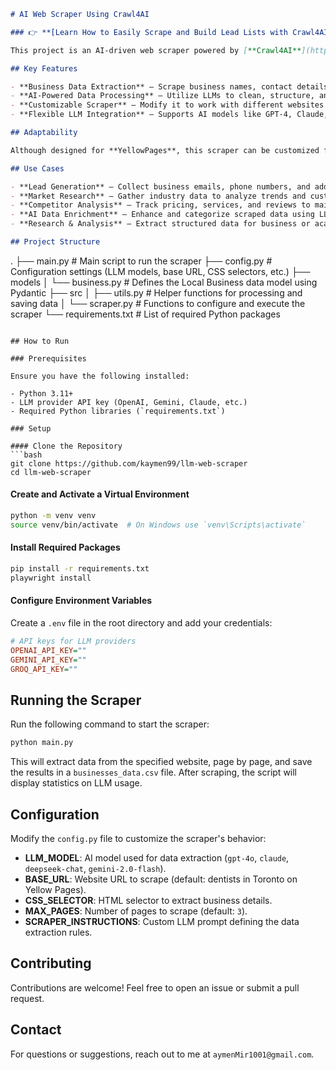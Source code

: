 ```markdown
# AI Web Scraper Using Crawl4AI  

### 👉 **[Learn How to Easily Scrape and Build Lead Lists with Crawl4AI!](https://dev.to/kaymen99/scrape-any-website-fast-and-cheap-with-crawl4ai-3fj1)**  

This project is an AI-driven web scraper powered by [**Crawl4AI**](https://docs.crawl4ai.com/), designed to automate **lead generation** by extracting business details such as names, addresses, and phone numbers from platforms like [**YellowPages**](https://www.yellowpages.ca/). Leveraging advanced LLMs such as GPT-4o, Claude, and DeepSeek, it processes and organizes data efficiently, saving it in **CSV files** for easy access and further analysis.  

## Key Features  

- **Business Data Extraction** – Scrape business names, contact details, and other relevant information.  
- **AI-Powered Data Processing** – Utilize LLMs to clean, structure, and enhance extracted data.  
- **Customizable Scraper** – Modify it to work with different websites and data types.  
- **Flexible LLM Integration** – Supports AI models like GPT-4, Claude, and DeepSeek.  

## Adaptability  

Although designed for **YellowPages**, this scraper can be customized for **any website**. Users can modify the target URL, adjust AI processing rules, and specify new data fields as needed.  

## Use Cases  

- **Lead Generation** – Collect business emails, phone numbers, and addresses for outreach.  
- **Market Research** – Gather industry data to analyze trends and customer behavior.  
- **Competitor Analysis** – Track pricing, services, and reviews to maintain a competitive edge.  
- **AI Data Enrichment** – Enhance and categorize scraped data using LLMs for better insights.  
- **Research & Analysis** – Extract structured data for business or academic studies.  

## Project Structure  

```
.
├── main.py            # Main script to run the scraper
├── config.py          # Configuration settings (LLM models, base URL, CSS selectors, etc.)
├── models
│   └── business.py    # Defines the Local Business data model using Pydantic
├── src
│   ├── utils.py       # Helper functions for processing and saving data
│   └── scraper.py     # Functions to configure and execute the scraper
└── requirements.txt   # List of required Python packages
```

## How to Run  

### Prerequisites  

Ensure you have the following installed:  

- Python 3.11+  
- LLM provider API key (OpenAI, Gemini, Claude, etc.)  
- Required Python libraries (`requirements.txt`)  

### Setup  

#### Clone the Repository  
```bash
git clone https://github.com/kaymen99/llm-web-scraper
cd llm-web-scraper
```

#### Create and Activate a Virtual Environment  
```bash
python -m venv venv
source venv/bin/activate  # On Windows use `venv\Scripts\activate`
```

#### Install Required Packages  
```bash
pip install -r requirements.txt
playwright install
```

#### Configure Environment Variables  

Create a `.env` file in the root directory and add your credentials:  

```ini
# API keys for LLM providers
OPENAI_API_KEY=""            
GEMINI_API_KEY=""            
GROQ_API_KEY=""              
```

## Running the Scraper  

Run the following command to start the scraper:  

```bash
python main.py
```

This will extract data from the specified website, page by page, and save the results in a `businesses_data.csv` file. After scraping, the script will display statistics on LLM usage.  

## Configuration  

Modify the `config.py` file to customize the scraper's behavior:  

- **LLM_MODEL**: AI model used for data extraction (`gpt-4o`, `claude`, `deepseek-chat`, `gemini-2.0-flash`).  
- **BASE_URL**: Website URL to scrape (default: dentists in Toronto on Yellow Pages).  
- **CSS_SELECTOR**: HTML selector to extract business details.  
- **MAX_PAGES**: Number of pages to scrape (default: `3`).  
- **SCRAPER_INSTRUCTIONS**: Custom LLM prompt defining the data extraction rules.  

## Contributing  

Contributions are welcome! Feel free to open an issue or submit a pull request.  

## Contact  

For questions or suggestions, reach out to me at `aymenMir1001@gmail.com`.  
```